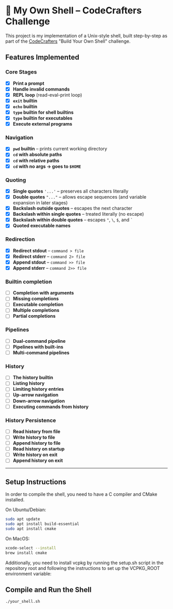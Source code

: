 # 🐚 My Own Shell – CodeCrafters Challenge

This project is my implementation of a Unix-style shell, built step-by-step as part of the [CodeCrafters](https://codecrafters.io) "Build Your Own Shell" challenge.

## Features Implemented

### Core Stages

- [x] **Print a prompt**  
- [x] **Handle invalid commands**
- [x] **REPL loop** (read-eval-print loop)
- [x] **`exit` builtin**
- [x] **`echo` builtin**
- [x] **`type` builtin for shell builtins**
- [x] **`type` builtin for executables**
- [x] **Execute external programs**

### Navigation

- [x] **`pwd` builtin** – prints current working directory
- [x] **`cd` with absolute paths**
- [x] **`cd` with relative paths**
- [x] **`cd` with no args → goes to `$HOME`**

### Quoting

- [x] **Single quotes** `'...'` – preserves all characters literally
- [x] **Double quotes** `"..."` – allows escape sequences (and variable expansion in later stages)
- [x] **Backslash outside quotes** – escapes the next character
- [x] **Backslash within single quotes** – treated literally (no escape)
- [x] **Backslash within double quotes** – escapes `"`, `\`, `$`, and `` ` ``
- [x] **Quoted executable names**

### Redirection

- [x] **Redirect stdout** – `command > file`
- [x] **Redirect stderr** – `command 2> file`
- [x] **Append stdout** – `command >> file`
- [x] **Append stderr** – `command 2>> file`

### Builtin completion

- [ ] **Completion with arguments**
- [ ] **Missing completions**
- [ ] **Executable completion**
- [ ] **Multiple completions**
- [ ] **Partial completions**

### Pipelines

- [ ] **Dual-command pipeline**
- [ ] **Pipelines with built-ins**
- [ ] **Multi-command pipelines**

### History

- [ ] **The history builtin**
- [ ] **Listing history**
- [ ] **Limiting history entries**
- [ ] **Up-arrow navigation**
- [ ] **Down-arrow navigation**
- [ ] **Executing commands from history**

### History Persistence

- [ ] **Read history from file**
- [ ] **Write history to file**
- [ ] **Append history to file**
- [ ] **Read history on startup**
- [ ] **Write history on exit**
- [ ] **Append history on exit**

---

## Setup Instructions

In order to compile the shell, you need to have a C compiler and CMake installed.

On Ubuntu/Debian:

```bash
sudo apt update
sudo apt install build-essential
sudo apt install cmake
```

On MacOS:

```bash
xcode-select --install
brew install cmake
```

Additionally, you need to install vcpkg by running the setup.sh script in the repository root and following the instructions to set up the VCPKG_ROOT environment variable:

## Compile and Run the Shell

```bash
./your_shell.sh
```
